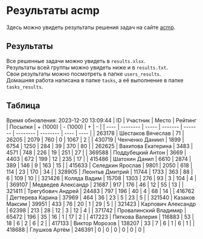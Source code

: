 # Результаты acmp
Здесь можно увидеть результаты решения задач на сайте [acmp](https://acmp.ru). 

## Результаты
Все решенные задачи можно увидеть в `results.xlsx`.  
Результаты всей группы можно увидеть ниже и в `results.txt`.  
Свои результаты можно посмотреть в папке `users_results`.  
Домашняя работа написана в папке `tasks`, а её выполнение в папке `tasks_results`.

## Таблица
Время обновления: 2023-12-20 13:09:44
| ID   | Участник | Место | Рейтинг | Посылки | + (1000) | - (1000) | +    | -    |
| ---- | -------- | ----- | ------- | ------- | -------- | -------- | ---- | ---- |
| 263178 | Шестаков Вячеслав | 71 | 26205 | 2079 | 760 | 0 | 1067 | 2 |
| 430719 | Ченченко Даниил | 1899 | 6754 | 1250 | 284 | 39 | 370 | 80 |
| 262625 | Вахитова Екатерина | 3483 | 4571 | 748 | 226 | 19 | 251 | 27 |
| 369588 | Поддубецкий Антон | 3669 | 4403 | 672 | 199 | 12 | 235 | 17 |
| 415486 | Шатохин Данил | 6610 | 2874 | 389 | 146 | 9 | 163 | 15 |
| 415633 | Селедкин Ярослав | 9801 | 2050 | 618 | 114 | 23 | 170 | 34 |
| 328905 | Леонтьв Дмитрий | 11744 | 1733 | 363 | 88 | 6 | 109 | 10 |
| 321426 | Коляда Вадим | 15708 | 1303 | 276 | 93 | 3 | 104 | 4 |
| 369107 | Медведев Александр | 21687 | 917 | 176 | 46 | 12 | 55 | 13 |
| 321411 | Трегубович Андрей | 24483 | 797 | 196 | 40 | 4 | 68 | 14 |
| 416762 | Дегтерева Карина | 37969 | 464 | 36 | 23 | 5 | 23 | 5 |
| 321540 | Казаков Максим | 39951 | 433 | 76 | 20 | 1 | 29 | 5 |
| 321423 | Карпович Александр | 62398 | 213 | 28 | 12 | 3 | 12 | 4 |
| 371742 | Провалинский Владимир | 65472 | 196 | 35 | 16 | 1 | 17 | 2 |
| 417223 | Пяткова Валерия | 116883 | 53 | 18 | 6 | 2 | 6 | 2 |
| 417133 | Виктор Морозов | 138207 | 33 | 7 | 6 | 1 | 6 | 1 |
| 418688 | Глушков Артём | 246391 | 0 | 0 | 0 | 0 | 0 | 0 |
